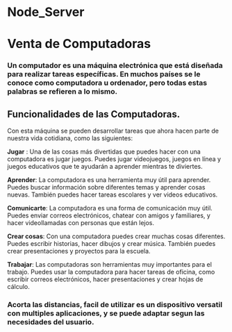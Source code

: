 # Node_Server

# Venta de Computadoras

 ### Un computador es una máquina electrónica que está diseñada para realizar tareas específicas. En muchos países se le conoce como computadora u ordenador, pero todas estas palabras se refieren a lo mismo.

## Funcionalidades de las Computadoras.
Con esta máquina se pueden desarrollar tareas que ahora hacen parte de nuestra vida cotidiana, como las siguientes:

**Jugar**  : Una de las cosas más divertidas que puedes hacer con una computadora es jugar juegos.
Puedes jugar videojuegos, juegos en línea y juegos educativos que te ayudarán a aprender mientras te diviertes.

**Aprender**: La computadora es una herramienta muy útil para aprender.
Puedes buscar información sobre diferentes temas y aprender cosas nuevas. También puedes hacer tareas escolares y ver videos educativos.

**Comunicarte**: La computadora es una forma de comunicación muy útil.
Puedes enviar correos electrónicos, chatear con amigos y familiares, y hacer videollamadas con personas que están lejos.

**Crear cosas**: Con una computadora puedes crear muchas cosas diferentes.
Puedes escribir historias, hacer dibujos y crear música. También puedes crear presentaciones y proyectos para la escuela.

**Trabajar**: Las computadoras son herramientas muy importantes para el trabajo.
Puedes usar la computadora para hacer tareas de oficina, como escribir correos electrónicos, hacer presentaciones y crear hojas de cálculo.

### Acorta las distancias, facil de utilizar es un dispositivo versatil con multiples aplicaciones, y se puede adaptar segun las necesidades del usuario.
